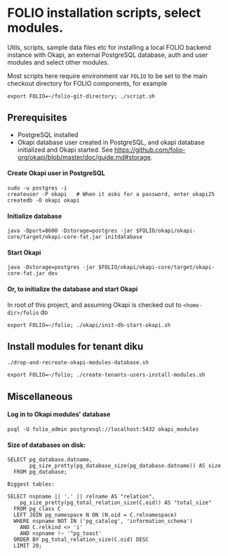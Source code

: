 # FOLIO installation scripts, select modules.

Utils, scripts, sample data files etc for installing a local FOLIO backend instance with Okapi, an external PostgreSQL database, auth and user modules and select other modules.

Most scripts here require environment var `FOLIO` to be set to the main checkout directory for FOLIO components, for example

`export FOLIO=~/folio-git-directory; ./script.sh`

## Prerequisites
* PostgreSQL installed
* Okapi database user created in PostgreSQL, and okapi database initialized and Okapi started. See https://github.com/folio-org/okapi/blob/master/doc/guide.md#storage.

#### Create Okapi user in PostgreSQL
```
sudo -u postgres -i
createuser -P okapi   # When it asks for a password, enter okapi25
createdb -O okapi okapi
```

#### Initialize database

`java -Dport=8600 -Dstorage=postgres -jar $FOLIO/okapi/okapi-core/target/okapi-core-fat.jar initdatabase`

#### Start Okapi 

`java -Dstorage=postgres -jar $FOLIO/okapi/okapi-core/target/okapi-core-fat.jar dev`

#### Or, to initialize the database and start Okapi
In root of this project, and assuming Okapi is checked out to `<home-dir>/folio` do

`export FOLIO=~/folio; ./okapi/init-db-start-okapi.sh`


## Install modules for tenant diku

`./drop-and-recreate-okapi-modules-database.sh`

`export FOLIO=~/folio; ./create-tenants-users-install-modules.sh`

## Miscellaneous

#### Log in to Okapi modules' database
`psql -U folio_admin postgresql://localhost:5432 okapi_modules`

#### Size of databases on disk:

```
SELECT pg_database.datname,  
       pg_size_pretty(pg_database_size(pg_database.datname)) AS size  
  FROM pg_database;

Biggest tables:

SELECT nspname || '.' || relname AS "relation",
    pg_size_pretty(pg_total_relation_size(C.oid)) AS "total_size"
  FROM pg_class C
  LEFT JOIN pg_namespace N ON (N.oid = C.relnamespace)
  WHERE nspname NOT IN ('pg_catalog', 'information_schema')
    AND C.relkind <> 'i'
    AND nspname !~ '^pg_toast'
  ORDER BY pg_total_relation_size(C.oid) DESC
  LIMIT 20;
  
```
